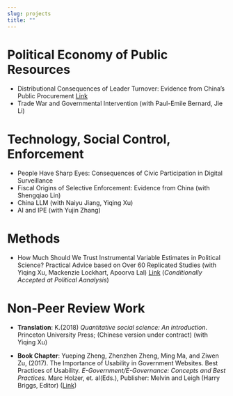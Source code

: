 ```yaml
---
slug: projects
title: ""
---
```


# Political Economy of Public Resources



* Distributional Consequences of Leader Turnover: Evidence from China’s Public Procurement  [Link](https://papers.ssrn.com/sol3/papers.cfm?abstract_id=4259352)
* Trade War and Governmental Intervention (with Paul-Emile Bernard, Jie Li)

# Technology, Social Control, Enforcement




* People Have Sharp Eyes: Consequences of Civic Participation in Digital Surveillance 
* Fiscal Origins of Selective Enforcement: Evidence from China (with Shengqiao Lin)
* China LLM (with Naiyu Jiang, Yiqing Xu)
* AI and IPE (with Yujin Zhang)

# Methods



* How Much Should We Trust Instrumental Variable Estimates in Political Science? Practical Advice based on Over 60 Replicated Studies (with Yiqing Xu, Mackenzie Lockhart, Apoorva Lal) [Link](https://papers.ssrn.com/sol3/papers.cfm?abstract_id=3905329) (*Conditionally Accepted at Political Aanalysis*)  



# Non-Peer Review Work



* **Translation**:  K.(2018) *Quantitative social science: An introduction*. Princeton University Press; (Chinese version under contract) (with Yiqing Xu)

* **Book Chapter**:  Yueping Zheng, Zhenzhen Zheng, Ming Ma, and Ziwen Zu, (2017). The Importance of Usability in Government Websites. Best Practices of Usability. *E-Government/E-Governance: Concepts and Best Practices.* Marc Holzer, et. al(Eds.), Publisher: Melvin and Leigh (Harry Briggs, Editor) ([Link](https://www.dropbox.com/s/s792yo5wu7svf96/Ch3.pdf?dl=0))

  

  



